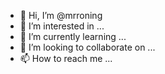 - 👋 Hi, I’m @mrroning
- 👀 I’m interested in ...
- 🌱 I’m currently learning ...
- 💞️ I’m looking to collaborate on ...
- 📫 How to reach me ...

<!---
mrroning/mrroning is a ✨ special ✨ repository because its `README.md` (this file) appears on your GitHub profile.
You can click the Preview link to take a look at your changes.
--->
